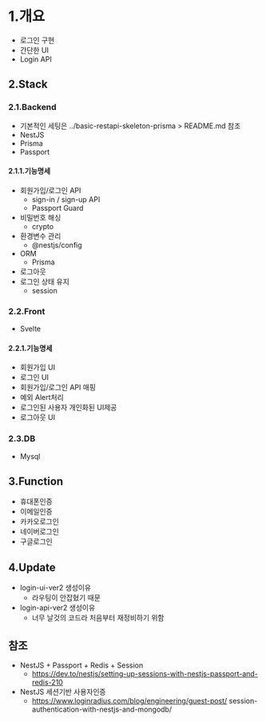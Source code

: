# 1.개요

- 로그인 구현
- 간단한 UI
- Login API

## 2.Stack

### 2.1.Backend

- 기본적인 세팅은 ../basic-restapi-skeleton-prisma > README.md 참조
- NestJS
- Prisma
- Passport

#### 2.1.1.기능명세

- 회원가입/로그인 API
  - sign-in / sign-up API
  - Passport Guard
- 비밀번호 해싱
  - crypto
- 환경변수 관리
  - @nestjs/config
- ORM
  - Prisma
- 로그아웃
- 로그인 상태 유지
  - session

### 2.2.Front

- Svelte

#### 2.2.1.기능명세

- 회원가입 UI
- 로그인 UI
- 회원가입/로그인 API 매핑
- 예외 Alert처리
- 로그인된 사용자 개인화된 UI제공
- 로그아웃 UI

### 2.3.DB

- Mysql

## 3.Function

- 휴대폰인증
- 이메일인증
- 카카오로그인
- 네이버로그인
- 구글로그인

## 4.Update

- login-ui-ver2 생성이유
  - 라우팅이 안잡혔기 때문
- login-api-ver2 생성이유
  - 너무 날것의 코드라 처음부터 재정비하기 위함

## 참조

- NestJS + Passport + Redis + Session
  - https://dev.to/nestjs/setting-up-sessions-with-nestjs-passport-and-redis-210
- NestJS 세션기반 사용자인증
  - https://www.loginradius.com/blog/engineering/guest-post/ session-authentication-with-nestjs-and-mongodb/
